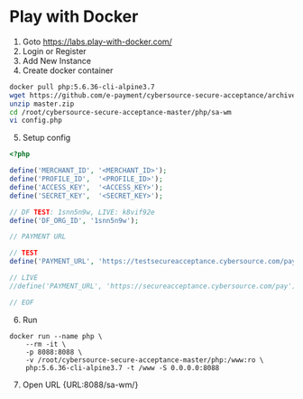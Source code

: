 
Play with Docker
================

1. Goto https://labs.play-with-docker.com/
2. Login or Register
3. Add New Instance
4. Create docker container

```sh
docker pull php:5.6.36-cli-alpine3.7
wget https://github.com/e-payment/cybersource-secure-acceptance/archive/master.zip
unzip master.zip
cd /root/cybersource-secure-acceptance-master/php/sa-wm
vi config.php
```

5. Setup config
```php
<?php

define('MERCHANT_ID', '<MERCHANT_ID>');
define('PROFILE_ID',  '<PROFILE_ID>');
define('ACCESS_KEY',  '<ACCESS_KEY>');
define('SECRET_KEY',  '<SECRET_KEY>');

// DF TEST: 1snn5n9w, LIVE: k8vif92e 
define('DF_ORG_ID', '1snn5n9w');

// PAYMENT URL

// TEST
define('PAYMENT_URL', 'https://testsecureacceptance.cybersource.com/pay');

// LIVE
//define('PAYMENT_URL', 'https://secureacceptance.cybersource.com/pay');

// EOF
```

6. Run

```
docker run --name php \
    --rm -it \
    -p 8088:8088 \
    -v /root/cybersource-secure-acceptance-master/php:/www:ro \
    php:5.6.36-cli-alpine3.7 -t /www -S 0.0.0.0:8088
```

7. Open URL
{URL:8088/sa-wm/}
